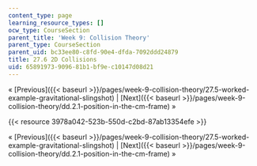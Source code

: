 ```yaml
---
content_type: page
learning_resource_types: []
ocw_type: CourseSection
parent_title: 'Week 9: Collision Theory'
parent_type: CourseSection
parent_uid: bc33ee80-c8fd-90e4-dfda-7092ddd24879
title: 27.6 2D Collisions
uid: 65891973-9096-81b1-bf9e-c10147d08d21
---
```


« [Previous]({{< baseurl >}}/pages/week-9-collision-theory/27.5-worked-example-gravitational-slingshot) | [Next]({{< baseurl >}}/pages/week-9-collision-theory/dd.2.1-position-in-the-cm-frame) »

{{< resource 3978a042-523b-550d-c2bd-87ab13354efe >}}

« [Previous]({{< baseurl >}}/pages/week-9-collision-theory/27.5-worked-example-gravitational-slingshot) | [Next]({{< baseurl >}}/pages/week-9-collision-theory/dd.2.1-position-in-the-cm-frame) »